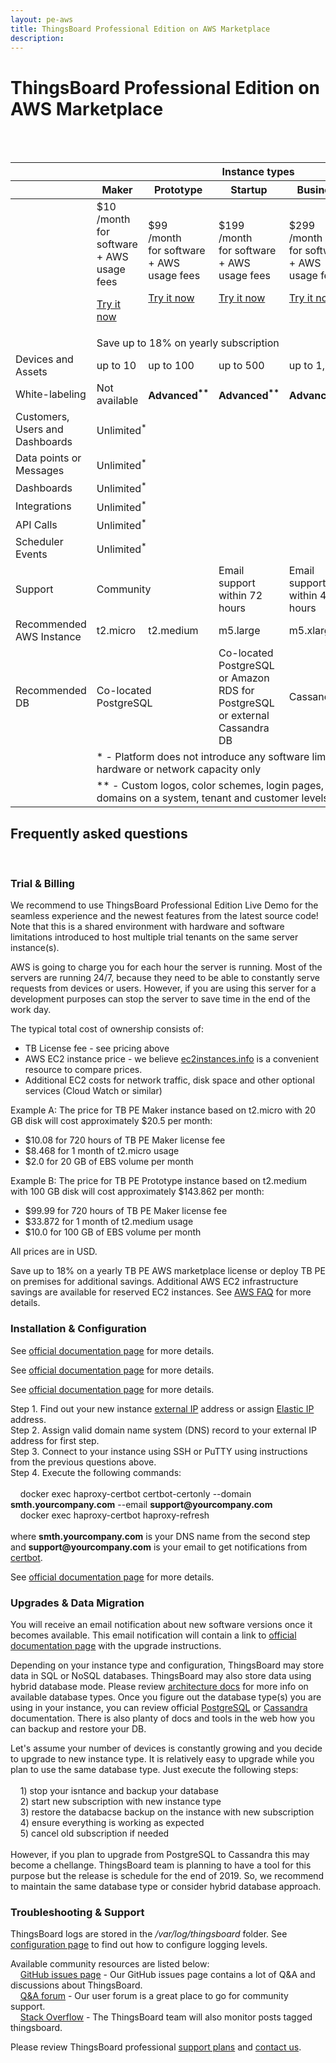 ```yaml
---
layout: pe-aws
title: ThingsBoard Professional Edition on AWS Marketplace
description: 
---
```


# ThingsBoard Professional Edition on AWS Marketplace

<br/>
<br/>
<div id="pe-aws-pricing">
    <table>
        <thead>
            <tr>
                <th></th>
                <th colspan="5"><div class="instance-type-header">Instance types</div></th>
            </tr>
            <tr>
                <th></th>
                <th class="bottom-shadow"><div class="instance-type-header">Maker</div></th>
                <th class="bottom-shadow"><div class="instance-type-header">Prototype</div></th>
                <th class="bottom-shadow"><div class="instance-type-header">Startup</div></th>
                <th class="bottom-shadow"><div class="instance-type-header">Business</div></th>
                <th class="bottom-shadow"><div class="instance-type-header">Enterprise</div></th>
            </tr>
        </thead>
        <tbody>
            <tr class="price">
                <td></td>
                <td>
                    <div class="price-cell">
                        <div class="price">$10</div>
                        <div>/month</div>
                        <div>for software + AWS usage fees</div>
                        <p><a href="/products/thingsboard-pe/install/aws/?instance=maker" class="button">Try it now</a></p>
                    </div>
                </td>
                <td>
                    <div class="price-cell">
                        <div class="price">$99</div>
                        <div>/month</div>
                        <div>for software + AWS usage fees</div>
                        <p><a href="/products/thingsboard-pe/install/aws/?instance=prototype" class="button">Try it now</a></p>
                    </div>
                </td>
                <td>
                    <div class="price-cell">
                        <div class="price">$199</div>
                        <div>/month</div>
                        <div>for software + AWS usage fees</div>
                        <p><a href="/products/thingsboard-pe/install/aws/?instance=startup" class="button">Try it now</a></p>
                    </div>
                </td>
                <td>
                    <div class="price-cell">
                        <div class="price">$299</div>
                        <div>/month</div>
                        <div>for software + AWS usage fees</div>
                        <p><a href="/products/thingsboard-pe/install/aws/?instance=business" class="button">Try it now</a></p>           
                    </div>
                </td>
                <td>
                    <div class="price-cell">
                        <div class="price">$500</div>
                        <div>/month</div>
                        <div>for software + AWS usage fees</div>
                        <p><a href="/products/thingsboard-pe/install/aws/?instance=enterprise" class="button">Try it now</a></p>
                    </div>
                </td>
            </tr>
            <tr class="yearly-sub">
                <td></td>
                <td colspan="5"><div class="yearly-sub-cell">Save up to 18% on yearly subscription</div></td>
            </tr>
            <tr>
                <td>Devices and Assets</td>
                <td>up to 10</td>
                <td>up to 100</td>
                <td>up to 500</td>
                <td>up to 1,000</td>
                <td>Unlimited<sup>*</sup></td>
            </tr>
            <tr>
                <td>White-labeling</td>
                <td>Not available</td>
                <td><b>Advanced<sup>**</sup></b></td>
                <td><b>Advanced<sup>**</sup></b></td>
                <td><b>Advanced<sup>**</sup></b></td>
                <td><b>Advanced<sup>**</sup></b></td>
            </tr>            
            <tr>
                <td>Customers, Users and Dashboards</td>
                <td colspan="5">Unlimited<sup>*</sup></td>
            </tr>
            <tr>
                <td>Data points or Messages</td>
                <td colspan="5">Unlimited<sup>*</sup></td>
            </tr>
            <tr>
                <td>Dashboards</td>
                <td colspan="5">Unlimited<sup>*</sup></td>            
            </tr>
            <tr>
                <td>Integrations</td>
                <td colspan="5">Unlimited<sup>*</sup></td>
            </tr>
            <tr>
                <td>API Calls</td>
                <td colspan="5">Unlimited<sup>*</sup></td>
            </tr>
            <tr>
                <td>Scheduler Events</td>
                <td colspan="5">Unlimited<sup>*</sup></td>
            </tr>
            <tr>
                <td>Support</td>
                <td colspan="2">Community</td>
                <td>Email support within 72 hours</td>
                <td>Email support within 48 hours</td>
                <td>Email support within 24 hours</td>
            </tr>
            <tr>
                <td>Recommended AWS Instance</td>
                <td>t2.micro</td>
                <td>t2.medium</td>
                <td>m5.large</td>
                <td>m5.xlarge</td>
                <td>m5.xlarge cluster</td>
            </tr>
            <tr>
                <td>Recommended DB</td>
                <td colspan="2">Co-located PostgreSQL</td>
                <td>Co-located PostgreSQL or Amazon RDS for PostgreSQL or external Cassandra DB</td>
                <td colspan="2">Cassandra Cluster</td>
            </tr>
            <tr>
                <td></td>
                <td class="note" colspan="5">* - Platform does not introduce any software limits, limited by the hardware or network capacity only</td>
            </tr>
            <tr>
                <td></td>
                <td class="note" colspan="5">** - Custom logos, color schemes, login pages, translations and domains on a system, tenant and customer levels</td>
            </tr>
        </tbody>
    </table>
    <div class="bottom-background"></div>
</div>

## Frequently asked questions

<br/>

<div class="pi-accordion">
    <h3 id="trial--billing">Trial &amp; Billing</h3>    
    <div class="item" data-tag="h4" data-id="what-does-free-trial-mean" data-title="How can I enable free trial?">
        <div class="container">
            <p>
                We recommend to use ThingsBoard Professional Edition Live Demo for the seamless experience and the newest features from the latest source code! 
                Note that this is a shared environment with hardware and software limitations introduced to host multiple trial tenants on the same server instance(s).  
            </p>    
        </div>    
    </div>
    <div class="item" data-tag="h4" data-id="what-does-hourly-charges-mean" data-title="What does &quot;hourly charges&quot; mean?">
        <div class="container">
            <p>
                AWS is going to charge you for each hour the server is running. Most of the servers are running 24/7, because they need to be able to constantly serve requests from devices or users. 
                However, if you are using this server for a development purposes can stop the server to save time in the end of the work day.
            </p>    
        </div>    
    </div>
    <div class="item" data-tag="h4" data-id="what-is-the-total-cost-of-ownership-tco-for-my-tb-pe-instance" data-title="What is the Total Cost of Ownership (TCO) for my TB PE instance? ">
        <div class="container">
            <p>The typical total cost of ownership consists of:</p>
            <ul>
                <li>TB License fee - see pricing above</li>
                <li>AWS EC2 instance price - we believe <a href="https://www.ec2instances.info/">ec2instances.info</a> is a convenient resource to compare prices.</li>
                <li>Additional EC2 costs for network traffic, disk space and other optional services (Cloud Watch or similar)</li>
            </ul>            
            <p>Example A: The price for TB PE Maker instance based on t2.micro with 20 GB disk will cost approximately $20.5 per month:</p>            
            <ul>
                <li>$10.08 for 720 hours of TB PE Maker license fee</li>
                <li>$8.468 for 1 month of t2.micro usage</li>
                <li>$2.0 for 20 GB of EBS volume per month</li>
            </ul>             
            <p>Example B: The price for TB PE Prototype instance based on t2.medium with 100 GB disk will cost approximately $143.862 per month:</p>            
            <ul>
                <li>$99.99 for 720 hours of TB PE Maker license fee</li>
                <li>$33.872 for 1 month of t2.medium usage</li>
                <li>$10.0 for 100 GB of EBS volume per month</li>
            </ul>
            <p>All prices are in USD.</p>
        </div>    
    </div>
    <div class="item" data-tag="h4" data-id="what-saving-options-are-available" data-title="What saving options are available?">
        <div class="container">
            <p>
                Save up to 18% on a yearly TB PE AWS marketplace license or deploy TB PE on premises for additional savings. Additional AWS EC2 infrastructure savings are available for reserved EC2 instances. See <a href="https://aws.amazon.com/marketplace/help/buyer-annual-subscription">AWS FAQ</a> for more details.
            </p>    
        </div>    
    </div>
    <h3 id="installation--configuration">Installation &amp; Configuration</h3>
    <div class="item" data-tag="h4" data-id="how-do-i-install-tb-pe-on-aws" data-title="How to install TB PE on AWS Marketplace?">
        <div class="container">
            <p>
                See <a href="/docs/user-guide/install/aws-marketplace-pe/">official documentation page</a> for more details.
            </p>    
        </div>    
    </div>
    <div class="item" data-tag="h4" data-id="how-do-i-ssh-tb-pe-on-aws" data-title="How to connect to my new TB PE instance using SSH?">
        <div class="container">
            <p>
                See <a href="https://docs.aws.amazon.com/AWSEC2/latest/UserGuide/AccessingInstancesLinux.html">official documentation page</a> for more details.
            </p>    
        </div>    
    </div>
    <div class="item" data-tag="h4" data-id="how-do-i-putty-tb-pe-on-aws" data-title="How to connect to my new TB PE instance using PuTTY?">
        <div class="container">
            <p>
                See <a href="https://docs.aws.amazon.com/AWSEC2/latest/UserGuide/putty.html">official documentation page</a> for more details.
            </p>    
        </div>    
    </div>            
    <div class="item" data-tag="h4" data-id="how-do-i-https-tb-pe-on-aws" data-title="How to enable HTTPS?">
        <div class="container">
            <p>
                Step 1. Find out your new instance <a href="https://docs.aws.amazon.com/AWSEC2/latest/UserGuide/using-instance-addressing.html#concepts-public-addresses">external IP</a> address 
                or assign <a href="https://docs.aws.amazon.com/AWSEC2/latest/UserGuide/elastic-ip-addresses-eip.html">Elastic IP</a> address.<br/>
                Step 2. Assign valid domain name system (DNS) record to your external IP address for first step.<br/>
                Step 3. Connect to your instance using SSH or PuTTY using instructions from the previous questions above.<br/>
                Step 4. Execute the following commands:<br/><br/>
                &nbsp;&nbsp;&nbsp;&nbsp;docker exec haproxy-certbot certbot-certonly --domain <b>smth.yourcompany.com</b> --email <b>support@yourcompany.com</b><br/>
                &nbsp;&nbsp;&nbsp;&nbsp;docker exec haproxy-certbot haproxy-refresh<br/><br/>
                where <b>smth.yourcompany.com</b> is your DNS name from the second step<br/>
                and <b>support@yourcompany.com</b> is your email to get notifications from <a href="https://certbot.eff.org/">certbot</a>.   
            </p>    
        </div>    
    </div>
    <div class="item" data-tag="h4" data-id="how-do-i-configure-tb-pe-on-aws" data-title="How do I configure my TB PE instance?">
        <div class="container">
            <p>
                See <a href="/docs/user-guide/install/config/">official documentation page</a> for more details.
            </p>    
        </div>    
    </div>    
    <h3 id="upgrades--data migration">Upgrades & Data Migration</h3>
    <div class="item" data-tag="h4" data-id="how-do-i-upgrade-tb" data-title="How do I get software updates for my TB PE instance?">
        <div class="container">
            <p>
                You will receive an email notification about new software versions once it becomes available. This email notification will contain a link to  
                <a href="/docs/user-guide/install/aws-marketplace-pe-upgrade/">official documentation page</a> with the upgrade instructions.
            </p>    
        </div>    
    </div>
    <div class="item" data-tag="h4" data-id="how-do-i-backup-db" data-title="How do I backup my database?">
        <div class="container">
            <p>
                Depending on your instance type and configuration, ThingsBoard may store data in SQL or NoSQL databases. 
                ThingsBoard may also store data using hybrid database mode. 
                Please review <a href="/docs/reference/#sql-vs-nosql-vs-hybrid-database-approach">architecture docs</a> for more info on available database types.
                Once you figure out the database type(s) you are using in your instance, you can review official <a href="https://www.postgresql.org/docs/9.1/backup.html">PostgreSQL</a> 
                or <a href="https://docs.datastax.com/en/cassandra/3.0/cassandra/operations/opsBackupRestore.html">Cassandra</a> documentation. 
                There is also planty of docs and tools in the web how you can backup and restore your DB.  
            </p>    
        </div>    
    </div>
    <div class="item" data-tag="h4" data-id="how-do-i-upgrade-instance-type" data-title="How do I upgrade my instance type?">
        <div class="container">
            <p>
                Let's assume your number of devices is constantly growing and you decide to upgrade to new instance type. 
                It is relatively easy to upgrade while you plan to use the same database type. Just execute the following steps:<br/><br/>
                &nbsp;&nbsp;&nbsp;&nbsp;1) stop your isntance and backup your database<br/>
                &nbsp;&nbsp;&nbsp;&nbsp;2) start new subscription with new instance type<br/>
                &nbsp;&nbsp;&nbsp;&nbsp;3) restore the databacse backup on the instance with new subscription<br/>
                &nbsp;&nbsp;&nbsp;&nbsp;4) ensure everything is working as expected<br/>
                &nbsp;&nbsp;&nbsp;&nbsp;5) cancel old subscription if needed<br/><br/>
                However, if you plan to upgrade from PostgreSQL to Cassandra this may become a chellange. 
                ThingsBoard team is planning to have a tool for this purpose but the release is schedule for the end of 2019. 
                So, we recommend to maintain the same database type or consider hybrid database approach.  
            </p>    
        </div>    
    </div>                    
    <h3 id="troubleshooting--support">Troubleshooting &amp; Support</h3>
    <div class="item" data-tag="h4" data-id="how-do-i-find-logs-tb" data-title="Where is my ThingsBoard instance logs?">
        <div class="container">
            <p>
                ThingsBoard logs are stored in the <i>/var/log/thingsboard</i> folder. 
                See <a href="/docs/user-guide/install/config/#logging">configuration page</a> to find out how to configure logging levels.
            </p>    
        </div>    
    </div>
    <div class="item" data-tag="h4" data-id="how-do-i-get-free-help-tb" data-title="How do I get help from community?">
        <div class="container">
            <p>
                Available community resources are listed below:<br/>
                &nbsp;&nbsp;&nbsp;&nbsp;<a href="https://github.com/thingsboard/thingsboard/issues">GitHub issues page</a> - Our GitHub issues page contains a lot of Q&A and discussions about ThingsBoard.<br/>
                &nbsp;&nbsp;&nbsp;&nbsp;<a href="https://groups.google.com/forum/#!forum/thingsboard">Q&A forum</a> - Our user forum is a great place to go for community support.<br/>
                &nbsp;&nbsp;&nbsp;&nbsp;<a href="http://stackoverflow.com/questions/tagged/thingsboard">Stack Overflow</a> - The ThingsBoard team will also monitor posts tagged thingsboard. 
            </p>    
        </div>    
    </div>
    <div class="item" data-tag="h4" data-id="how-do-i-get-free-help-tb" data-title="How do I get professional support?">
        <div class="container">
            <p>
                Please review ThingsBoard professional <a href="/docs/services/support/">support plans</a> and <a href="/docs/contact-us/">contact us</a>. 
            </p>    
        </div>    
    </div>                            
</div>



